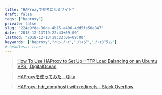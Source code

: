```yaml
---
title: "HAProxyで参考になるサイト"
draft: false
tags: ["haproxy"]
private: false
slug: "224e9fda-30de-4b15-a406-4dd5fe50e847"
date: "2018-12-13T19:22:43+09:00"
lastmod: "2018-12-13T19:23:06+09:00"
keywords: ["haproxy","ベジプロ","プログ","プログラム"]
# headless: true
---
```


> [How To Use HAProxy to Set Up HTTP Load Balancing on an Ubuntu VPS | DigitalOcean](https://www.digitalocean.com/community/tutorials/how-to-use-haproxy-to-set-up-http-load-balancing-on-an-ubuntu-vps)

> [HAProxyを使ってみた - Qiita](https://qiita.com/tukiyo3/items/aa2ef34f014c05b14224)

> [HAProxy: hdr_dom(host) with redirects - Stack Overflow](https://stackoverflow.com/questions/48757508/haproxy-hdr-domhost-with-redirects)
